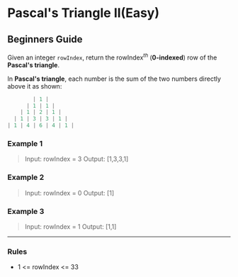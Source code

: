# Pascal's Triangle II(Easy)

## Beginners Guide

Given an integer `rowIndex`, return the rowIndex$^{th}$ (**0-indexed**) row of the **Pascal's triangle**.

In **Pascal's triangle**, each number is the sum of the two numbers directly above it as shown:

```go
        | 1 |
      | 1 | 1 |
    | 1 | 2 | 1 |
  | 1 | 3 | 3 | 1 | 
| 1 | 4 | 6 | 4 | 1 |
```

### Example 1

> Input: rowIndex = 3
Output: [1,3,3,1]

### Example 2

> Input: rowIndex = 0
Output: [1]

### Example 3

> Input: rowIndex = 1
Output: [1,1]

---

### Rules

* 1 <= rowIndex <= 33
